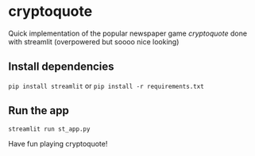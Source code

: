 # cryptoquote

Quick implementation of the popular newspaper game *cryptoquote* done with streamlit (overpowered but soooo nice looking)

## Install dependencies
`pip install streamlit` or `pip install -r requirements.txt`

## Run the app
`streamlit run st_app.py`

Have fun playing cryptoquote!

